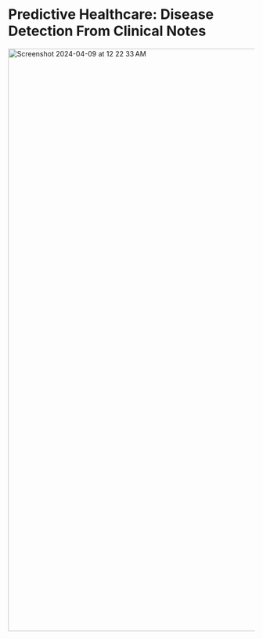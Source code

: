 # Predictive Healthcare: Disease Detection From Clinical Notes

<img width="1189" alt="Screenshot 2024-04-09 at 12 22 33 AM" src="https://github.com/vk1309/DS5500Capstone/assets/39329373/b210ad41-5fb1-454b-8378-6fc27b03302d">
